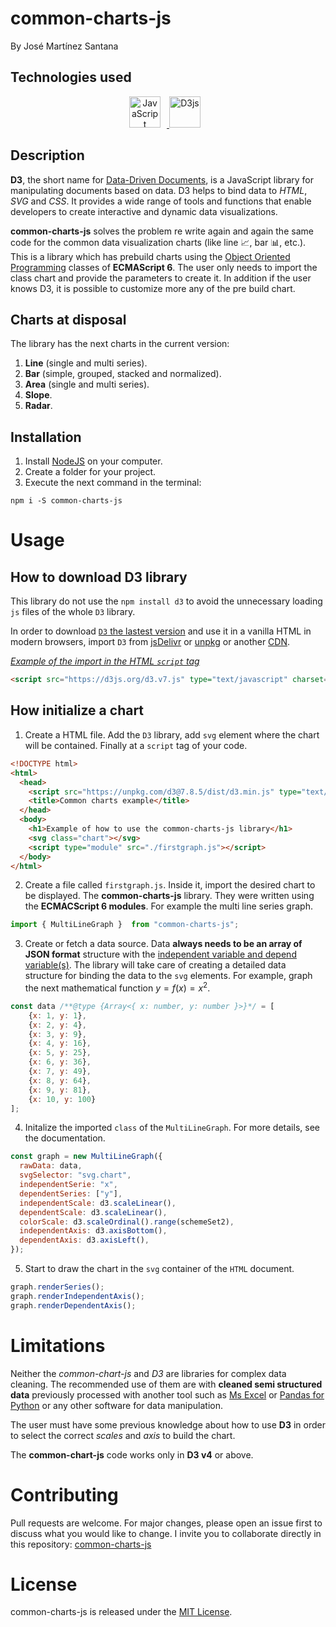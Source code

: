 # common-charts-js

By José Martínez Santana

## Technologies used

<div align="center">
  <a href="https://developer.mozilla.org/en-US/docs/Web/JavaScript" target="_blank" rel="noreferrer">
      <img  alt="JavaScript" height="50px" style="padding-right:10px;background=black" src="https://cdn.jsdelivr.net/gh/devicons/devicon/icons/javascript/javascript-original.svg"/>
  </a>
  <a href="https://d3js.org/" target="_blank" rel="noreferrer">
      <img  alt="D3js" height="50px" style="padding-right:10px;" src="https://cdn.jsdelivr.net/gh/devicons/devicon/icons/d3js/d3js-original.svg"/>
  </a>
</div>

## Description

**D3**, the short name for <ins>Data-Driven Documents</ins>, is a JavaScript library for manipulating documents based on data. D3 helps to bind data to *HTML*, *SVG* and *CSS*. It provides a wide range of tools and functions that enable developers to create interactive and dynamic data visualizations.

**common-charts-js** solves the problem re write again and again the same code for the common data visualization charts (like line 📈, bar 📊, etc.). This is a library which has prebuild charts using the <ins>Object Oriented Programming</ins> classes of **ECMAScript 6**. The user only needs to import the class chart and provide the parameters to create it. In addition if the user knows D3, it is possible to customize more any of the pre build chart.

## Charts at disposal

The library has the next charts in the current version:

1. **Line** (single and multi series).
2. **Bar** (simple, grouped, stacked and normalized).
3. **Area** (single and multi series).
4. **Slope**.
5. **Radar**.

## Installation

1. Install [NodeJS](https://nodejs.org/en/download) on your computer.
2. Create a folder for your project.
3. Execute the next command in the terminal:
```npm
npm i -S common-charts-js
```

# Usage

## How to download D3 library

This library do not use the `npm install d3` to avoid the unnecessary loading `js` files of the whole `D3` library.

In order to download [`D3` the lastest version](https://github.com/d3/d3/releases/latest) and use it in a vanilla HTML in modern browsers, import `D3` from [jsDelivr](https://www.jsdelivr.com/package/npm/d3) or [unpkg](https://unpkg.com/d3) or another <ins>CDN</ins>.

*<ins>Example of the import in the HTML `script` tag</ins>*
```HTML
<script src="https://d3js.org/d3.v7.js" type="text/javascript" charset="utf-8"></script>
```



## How initialize a chart

1. Create a HTML file. Add the `D3` library, add `svg` element where the chart will be contained. Finally at a `script` tag of your code.
```HTML
<!DOCTYPE html>
<html>
  <head>
    <script src="https://unpkg.com/d3@7.8.5/dist/d3.min.js" type="text/javascript"></script>
    <title>Common charts example</title>
  </head>
  <body>
    <h1>Example of how to use the common-charts-js library</h1>
    <svg class="chart"></svg>
    <script type="module" src="./firstgraph.js"></script>
  </body>
</html>
```
2. Create a file called `firstgraph.js`. Inside it, import the desired chart to be displayed. The **common-charts-js** library. They were written using the **ECMACScript 6 modules**. For example the multi line series graph.
```Javascript
import { MultiLineGraph }  from "common-charts-js";
```
3. Create or fetch a data source. Data **always needs to be an array of JSON format** structure with the [independent variable and depend variable(s)](https://en.wikipedia.org/wiki/Dependent_and_independent_variables). The library will take care of creating a detailed data structure for binding the data to the `svg` elements. For example, graph the next mathematical function $y = f(x) = x^2$.
```Javascript
const data /**@type {Array<{ x: number, y: number }>}*/ = [
    {x: 1, y: 1},
    {x: 2, y: 4},
    {x: 3, y: 9},
    {x: 4, y: 16},
    {x: 5, y: 25},
    {x: 6, y: 36},
    {x: 7, y: 49},
    {x: 8, y: 64},
    {x: 9, y: 81},
    {x: 10, y: 100}
];
```
4. Initalize the imported `class` of the `MultiLineGraph`. For more details, see the documentation.
```Javascript
const graph = new MultiLineGraph({
  rawData: data,
  svgSelector: "svg.chart",
  independentSerie: "x",
  dependentSeries: ["y"],
  independentScale: d3.scaleLinear(),
  dependentScale: d3.scaleLinear(),
  colorScale: d3.scaleOrdinal().range(schemeSet2),
  independentAxis: d3.axisBottom(),
  dependentAxis: d3.axisLeft(),
});
```
5. Start to draw the chart in the `svg` container of the `HTML` document.
```Javascript
graph.renderSeries();
graph.renderIndependentAxis();
graph.renderDependentAxis();
```

# Limitations

Neither the *common-chart-js* and *D3* are libraries for complex data cleaning. The recommended use of them are with **cleaned semi structured data** previously processed with another tool such as [Ms Excel](https://www.microsoft.com/en/microsoft-365/excel) or [Pandas for Python](https://pandas.pydata.org/) or any other software for data manipulation.

The user must have some previous knowledge about how to use **D3** in order to select the correct *scales* and *axis* to build the chart.

The **common-chart-js** code works only in **D3 v4** or above.

# Contributing
Pull requests are welcome. For major changes, please open an issue first
to discuss what you would like to change. I invite you to collaborate directly in this repository: [common-charts-js](https://github.com/MetalbolicX/common-charts-js)

# License
common-charts-js is released under the [MIT License](https://opensource.org/licenses/MIT).